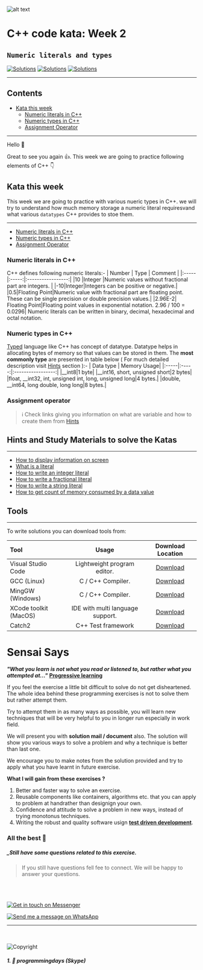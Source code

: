 ![alt text](http://programmingdays.com/img/62c218d0-fda7-4dd2-b49f-8628130c4c8f.png "programmingDays")



# C++ code kata: Week 2
## **`Numeric literals and types`** 
[![Solutions](https://img.shields.io/badge/Language-C++17-informational.svg)](https://shields.io/)  [![Solutions](https://img.shields.io/badge/Compiler-G++7-important.svg)](https://shields.io/) 
[![Solutions](https://img.shields.io/badge/Track-Beginner-yellowgreen.svg)](https://shields.io/)

---

## Contents

- [Kata this week](#Kata-this-week)
  - [Numeric literals in C++](#Numeric-literals-in-C)
  - [Numeric types in C++](#Numeric-types-in-C)
  - [Assignment Operator](#Assignment-operator)
---
Hello &#x1F44B;

Great to see you again 👍. This week we are going to practice following elements of C++ 👇


## Kata this week

This week we are going to practice with various nueric types in C++. we will try to understand how much memory storage a numeric literal requiresvand what various `datatypes` C++ provides to stoe them.  

---
- [Numeric literals in C++](#Numeric-literals-in-C)
- [Numeric types in C++](#Numeric-types-in-C)
- [Assignment Operator](#Assignment-operator)


### Numeric literals in C++
C++ defines following numeric literals:-
| Number | Type | Comment |
|:-----|:-----:|:-----------------:|
|10 |Integer |Numeric values without fractional part are integers. |
|-10|Integer|Integers can be positive or negative.|
|0.5|Floating Point|Numeric value with fractional part are floating point. These can be single precision or double precision values.|
|2.96E-2| Floating Point|Floating point values in exponential notation. 2.96 / 100 = 0.0296|
Numeric literals can be written in binary, decimal, hexadecimal and octal notation.

### Numeric types in C++

[Typed](https://www.fluentcpp.com/2017/03/31/how-typed-cpp-is-and-why-it-matters/) language like C++ has concept of datatype. Datatype helps in allocating bytes of  memory so that values can be stored in them. The **most commonly type** are presented in table below ( For much detailed description visit [Hints](#Hints-and-Study-Materials-to-solve-the-Katas) section ):-
| Data type  | Memory Usage|
|:-----|:-----:|:-----------------:|
|__int8|1 byte|
|__int16, short, unsigned short|2 bytes|
|float, __int32, int, unsigned int, long, unsigned long|4 bytes.|
|double, __int64, long double, long long|8 bytes.|

### Assignment operator

> ℹ️ Check links giving you information on what are variable and how to create them from [Hints](#Hints-and-Study-Materials-to-solve-the-Katas)  


## Hints and Study Materials to solve the Katas
---
- [How to display information on screen](https://www.youtube.com/watch?v=sPv0HQ8xOaU&list=PLAE85DE8440AA6B83&index=3)
- [What is a literal](https://en.wikipedia.org/wiki/Literal_(computer_programming))
- [How to write an integer literal](https://www.youtube.com/watch?v=bMMcznGQAkw&list=PLWPirh4EWFpGDG3--IKMLPoYrgfuhaz_t&index=25)
- [How to write a fractional literal](https://www.youtube.com/watch?v=pTHO-2I2g6I&list=PLWPirh4EWFpGDG3--IKMLPoYrgfuhaz_t&index=26)
- [How to write a string literal](https://www.youtube.com/watch?v=XyCJX5DhVUE&list=PLWPirh4EWFpGDG3--IKMLPoYrgfuhaz_t&index=29)
- [How to get count of memory consumed by a data value](https://en.wikipedia.org/wiki/Sizeof)

## Tools 
---
To write solutions you can download tools from:

| Tool | Usage | Download Location |
|:-----|:-----:|:-----------------:|
|Visual Studio Code |Lightweight program editor. |[Download](https://code.visualstudio.com/download)|
|GCC (Linux)|C / C++ Compiler.|[Download](https://gcc.gnu.org/)|
|MingGW (Windows)| C / C++ Compiler.|[Download](http://www.mingw.org/)|
|XCode toolkit (MacOS)| IDE with multi language support.|[Download](https://developer.apple.com/xcode/)|
|Catch2|C++ Test framework|[Download](https://github.com/catchorg/Catch2)| 

# Sensai Says
**_"What you learn is not what you read or listened to, but rather what you attempted at..."_**
**[Progressive learning](https://en.wikipedia.org/wiki/Progressive_education)** 


If you feel the exercise a little bit difficult to solve do not get disheartened. The whole idea behind these programming exercises is not to solve them but rather attempt them.

Try to attempt them in as many ways as possible, you will learn new techniques that will be very helpful to you in longer run especially in work field.

We will present you with **solution mail / document** also. The solution will show you various ways to solve a problem and why a technique is better than last one. 

We encourage you to make notes from the solution provided and try to apply what you have learnt in future exercise.

**What I will gain from these exercises ?**
1. Better and faster way to solve an exercise.
2. Reusable components like containers, algorithms etc. that you can apply to problem at handrather than designign your own.
3. Confidence and attitude to solve a problem in new ways, instead of trying monotonus techniques.
4. Writing the robust and quality software usign **[test driven development](https://en.wikipedia.org/wiki/Test-driven_development)**.

### All the best &#x1F91E;


##### _Still have some questions related to this exercise. 

>If you still have questions fell fee to connect. We will be happy to answer your questions.

</br></br></br>
[![Get in touch on Messenger](https://img.shields.io/static/v1.svg?label=Ask&nbsp;a&nbsp;Question&message=❓&logo=messenger&style=social)](https://m.me/programmingdays) 

[![Send me a message on WhatsApp](https://img.shields.io/static/v1.svg?label=Ask&nbsp;a&nbsp;Question&message=❓&color=1ebea5&logo=whatsapp&logoColor=white&labelColor=1ebea5)](https://wa.me/919458176671?text=I%20have%20a%20question.) 

---
</br></br>
![Copyright](https://img.shields.io/static/v1.svg?label=C&nbsp;codekata%20©️%20&message=%202019%20programmingDays&labelColor=informational&color=033450) 

#####  1. &#x1F4AC; programmingdays (Skype)